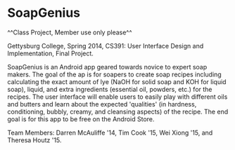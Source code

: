 SoapGenius
==========

^^Class Project, Member use only please^^

Gettysburg College, Spring 2014, CS391: User Interface Design and Implementation, Final Project. 


  SoapGenius is an Android app geared towards novice to expert soap makers. The goal of the ap is for soapers to create soap recipes including calculating the exact amount of lye (NaOH for solid soap and KOH for liquid soap), liquid, and extra ingredients (essential oil, powders, etc.) for the recipes. The user interface will enable users to easily play with different oils and butters and learn about the expected 'qualities' (in hardness, conditioning, bubbly, creamy, and cleansing aspects) of the recipe. The end goal is for this app to be free on the Android Store. 
  
  
  
  

Team Members: Darren McAuliffe '14, Tim Cook '15, Wei Xiong '15, and Theresa Houtz '15.
